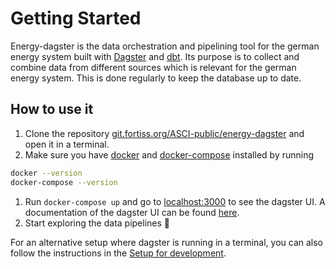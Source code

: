 # Getting Started
Energy-dagster is the data orchestration and pipelining tool for the german energy system built with [Dagster](https://dagster.io/) and [dbt](https://docs.getdbt.com/). Its purpose is to collect and combine data from different sources which is relevant for the german energy system. This is done regularly to keep the database up to date.



## How to use it
1. Clone the repository [git.fortiss.org/ASCI-public/energy-dagster](https://git.fortiss.org/ASCI-public/energy-dagster) and open it in a terminal.
1. Make sure you have [docker](https://www.docker.com/) and [docker-compose](https://docs.docker.com/compose/install/standalone/) installed by running 
```bash
docker --version
docker-compose --version
```
1. Run `docker-compose up` and go to [localhost:3000](localhost:3000) to see the dagster UI. A documentation of the dagster UI can be found [here](https://docs.dagster.io/concepts/dagit/dagit).
1. Start exploring the data pipelines :tada:

For an alternative setup where dagster is running in a terminal, you can also follow the instructions in the [Setup for development](developing/setup_development.md).



